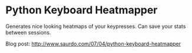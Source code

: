 # Python Keyboard Heatmapper

Generates nice looking heatmaps of your keypresses. Can save your stats between sessions.

Blog post: http://www.saurdo.com/07/04/python-keyboard-heatmapper
